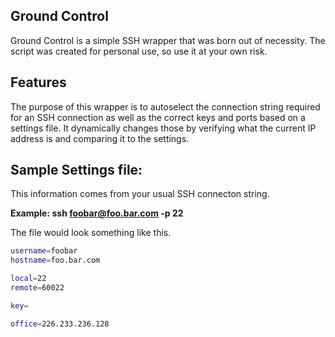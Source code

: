 ## Ground Control

Ground Control is a simple SSH wrapper that was born out of necessity.
The script was created for personal use, so use it at your own risk.

## Features

The purpose of this wrapper is to autoselect the connection string
required for an SSH connection as well as the correct keys and ports
based on a settings file. It dynamically changes those by verifying
what the current IP address is and comparing it to the settings.


## Sample Settings file:

This information comes from your usual SSH connecton string.

**Example: ssh foobar@foo.bar.com -p 22**

The file would look something like this.
```sh
username=foobar
hostname=foo.bar.com

local=22
remote=60022

key=

office=226.233.236.128
```
